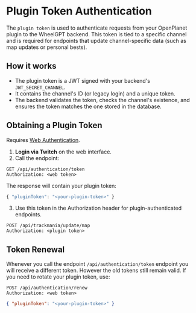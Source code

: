 # Plugin Token Authentication

The `plugin token` is used to authenticate requests from your OpenPlanet plugin to the WheelGPT backend.
This token is tied to a specific channel and is required for endpoints that update channel-specific data (such as map updates or personal bests).

## How it works

- The plugin token is a JWT signed with your backend's `JWT_SECRET_CHANNEL`.
- It contains the channel's ID (or legacy login) and a unique token.
- The backend validates the token, checks the channel's existence, and ensures the token matches the one stored in the database.

## Obtaining a Plugin Token

Requires [Web Authentication](./web.md).

1. **Login via Twitch** on the web interface.
2. Call the endpoint:

```http
GET /api/authentication/token
Authorization: <web token>
```

The response will contain your plugin token:

```js
{ "pluginToken": "<your-plugin-token>" }
```

3. Use this token in the Authorization header for plugin-authenticated endpoints.

```http
POST /api/trackmania/update/map
Authorization: <plugin token>
```

## Token Renewal

Whenever you call the endpoint `/api/authentication/token` endpoint you will receive a different token. However the old tokens still remain valid.
If you need to rotate your plugin token, use:

```http
POST /api/authentication/renew
Authorization: <web token>
```

```json
{ "pluginToken": "<your-plugin-token>" }
```
